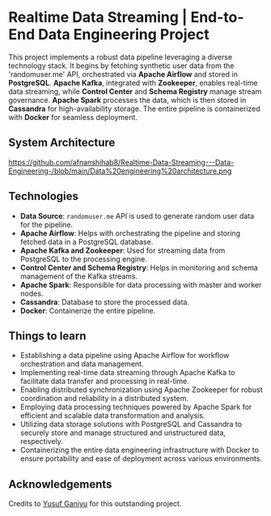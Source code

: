 # Realtime Data Streaming | End-to-End Data Engineering Project

This project implements a robust data pipeline leveraging a diverse technology stack. It begins by fetching synthetic user data from the 'randomuser.me' API, orchestrated via **Apache Airflow** and stored in **PostgreSQL**. **Apache Kafka**, integrated with **Zookeeper**, enables real-time data streaming, while **Control Center** and **Schema Registry** manage stream governance. **Apache Spark** processes the data, which is then stored in **Cassandra** for high-availability storage. The entire pipeline is containerized with **Docker** for seamless deployment.

## System Architecture
https://github.com/afnanshihab8/Realtime-Data-Streaming---Data-Engineering-/blob/main/Data%20engineering%20architecture.png

## Technologies
- **Data Source**:  `randomuser.me` API is used to generate random user data for the pipeline.
- **Apache Airflow**: Helps with orchestrating the pipeline and storing fetched data in a PostgreSQL database.
- **Apache Kafka and Zookeeper**: Used for streaming data from PostgreSQL to the processing engine.
- **Control Center and Schema Registry**: Helps in monitoring and schema management of the Kafka streams.
- **Apache Spark**: Responsible for data processing with master and worker nodes.
- **Cassandra**: Database to store the processed data.
- **Docker**: Containerize the entire pipeline.

## Things to learn 
- Establishing a data pipeline using Apache Airflow for workflow orchestration and data management.
- Implementing real-time data streaming through Apache Kafka to facilitate data transfer and processing in real-time.
- Enabling distributed synchronization using Apache Zookeeper for robust coordination and reliability in a distributed system.
- Employing data processing techniques powered by Apache Spark for efficient and scalable data transformation and analysis.
- Utilizing data storage solutions with PostgreSQL and Cassandra to securely store and manage structured and unstructured data, respectively.
- Containerizing the entire data engineering infrastructure with Docker to ensure portability and ease of deployment across various environments.

## Acknowledgements
Credits to [Yusuf Ganiyu](https://www.linkedin.com/in/yusuf-ganiyu-b90140107/) for this outstanding project. 




